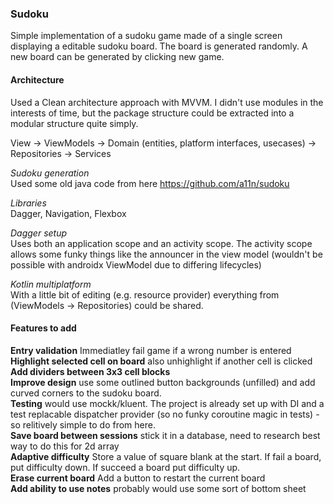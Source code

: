 ### Sudoku

Simple implementation of a sudoku game made of a single screen displaying a editable sudoku board. The board is generated randomly. A new
 board can be generated by clicking new game.
 
#### Architecture
Used a Clean architecture approach with MVVM. I didn't use modules in the interests of time, but the package structure could be extracted
 into a modular structure quite simply.  
 
View -> ViewModels -> Domain (entities, platform interfaces, usecases) -> Repositories -> Services

*Sudoku generation*  
Used some old java code from here https://github.com/a11n/sudoku

*Libraries*  
Dagger, Navigation, Flexbox

*Dagger setup*  
Uses both an application scope and an activity scope. The activity scope allows some funky things like the announcer in the view model
 (wouldn't be possible with androidx ViewModel due to differing lifecycles)

*Kotlin multiplatform*  
With a little bit of editing (e.g. resource provider) everything from (ViewModels -> Repositories) could be shared. 


#### Features to add
**Entry validation** Immediatley fail game if a wrong number is entered  
**Highlight selected cell on board** also unhighlight if another cell is clicked  
**Add dividers between 3x3 cell blocks**  
**Improve design** use some outlined button backgrounds (unfilled) and add curved corners to the sudoku board.  
**Testing** would use mockk/kluent. The project is already set up with DI and a test replacable dispatcher provider (so no funky coroutine
 magic in tests) - so relitively simple to do from here.   
**Save board between sessions** stick it in a database, need to research best way to do this for 2d array  
**Adaptive difficulty** Store a value of square blank at the start. If fail a board, put difficulty down. If succeed a board put difficulty
 up.  
**Erase current board** Add a button to restart the current board  
**Add ability to use notes** probably would use some sort of bottom sheet  




